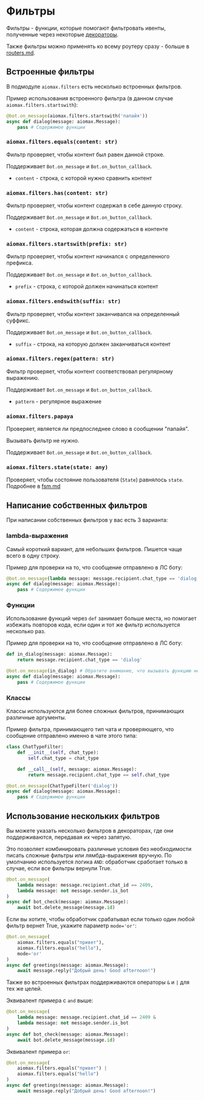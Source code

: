 # Фильтры

Фильтры - функции, которые помогают фильтровать ивенты, полученные через некоторые [декораторы](decorators.md).

Также фильтры можно применять ко всему роутеру сразу - больше в [routers.md](routers.md).

## Встроенные фильтры

В подмодуле `aiomax.filters` есть несколько встроенных фильтров.

Пример использования встроенного фильтра (в данном случае `aiomax.filters.startswith`):

```py
@bot.on_message(aiomax.filters.startswith('папайя'))
async def dialog(message: aiomax.Message):
    pass # Содержимое функции
```

### `aiomax.filters.equals(content: str)`

Фильтр проверяет, чтобы контент был равен данной строке.

Поддерживает `Bot.on_message` и `Bot.on_button_callback`.

- `content` - строка, с которой нужно сравнить контент

### `aiomax.filters.has(content: str)`

Фильтр проверяет, чтобы контент содержал в себе данную строку.

Поддерживает `Bot.on_message` и `Bot.on_button_callback`.

- `content` - строка, которая должна содержаться в контенте

### `aiomax.filters.startswith(prefix: str)`

Фильтр проверяет, чтобы контент начинался с определенного префикса.

Поддерживает `Bot.on_message` и `Bot.on_button_callback`.

- `prefix` - строка, с которой должен начинаться контент

### `aiomax.filters.endswith(suffix: str)`

Фильтр проверяет, чтобы контент заканчивался на определенный суффикс.

Поддерживает `Bot.on_message` и `Bot.on_button_callback`.

- `suffix` - строка, на которую должен заканчиваться контент

### `aiomax.filters.regex(pattern: str)`

Фильтр проверяет, чтобы контент соответствовал регулярному выражению.

Поддерживает `Bot.on_message` и `Bot.on_button_callback`.

- `pattern` - регулярное выражение

### `aiomax.filters.papaya`

Проверяет, является ли предпоследнее слово в сообщении "папайя".

Вызывать фильтр не нужно.

Поддерживает `Bot.on_message` и `Bot.on_button_callback`.

### `aiomax.filters.state(state: any)`

Проверяет, чтобы состояние пользователя (`State`) равнялось `state`. Подробнее в [fsm.md](fsm.md)

## Написание собственных фильтров

При написании собственных фильтров у вас есть 3 варианта:

### lambda-выражения

Самый короткий вариант, для небольших фильтров. Пишется чаще всего в одну строку.

Пример для проверки на то, что сообщение отправлено в ЛС боту:

```py
@bot.on_message(lambda message: message.recipient.chat_type == 'dialog')
async def dialog(message: aiomax.Message):
    pass # Содержимое функции
```

### Функции

Использование функций через `def` занимает больше места, но помогает избежать повторов кода, если один и тот же фильтр используется несколько раз.

Пример для проверки на то, что сообщение отправлено в ЛС боту:

```py
def in_dialog(message: aiomax.Message):
    return message.recipient.chat_type == 'dialog'

@bot.on_message(in_dialog) # Обратите внимание, что вызывать функцию не нужно!
async def dialog(message: aiomax.Message):
    pass # Содержимое функции
```

### Классы

Классы используются для более сложных фильтров, принимающих различные аргументы.

Пример фильтра, принимающего тип чата и проверяющего, что сообщение отправлено именно в чате этого типа:

```py
class ChatTypeFilter:
    def __init__(self, chat_type):
        self.chat_type = chat_type

    def __call__(self, message: aiomax.Message):
        return message.recipient.chat_type == self.chat_type

@bot.on_message(ChatTypeFilter('dialog'))
async def dialog(message: aiomax.Message):
    pass # Содержимое функции
```

## Использование нескольких фильтров

Вы можете указать несколько фильтров в декораторах, где они поддерживаются, передавая их через запятую.

Это позволяет комбинировать различные условия без необходимости писать сложные фильтры или лямбда-выражения вручную.
По умолчанию используется логика `AND`: обработчик сработает только в случае, если все фильтры вернули True.

```py
@bot.on_message(
    lambda message: message.recipient.chat_id == 2409,
    lambda message: not message.sender.is_bot
)
async def bot_check(message: aiomax.Message):
    await bot.delete_message(message.id)
```

Если вы хотите, чтобы обработчик срабатывал если только один любой фильтр вернет True, укажите параметр `mode='or'`:

```py
@bot.on_message(
    aiomax.filters.equals("привет"),
    aiomax.filters.equals("hello"),
    mode='or'
)
async def greetings(message: aiomax.Message):
    await message.reply("Добрый день! Good afternoon!")
```

Также во встроенных фильтрах поддерживаются операторы `&` и `|` для тех же целей.

Эквивалент примера с `and` выше:

```py
@bot.on_message(
    lambda message: message.recipient.chat_id == 2409 &
    lambda message: not message.sender.is_bot
)
async def bot_check(message: aiomax.Message):
    await bot.delete_message(message.id)
```

Эквивалент примера `or`:

```py
@bot.on_message(
    aiomax.filters.equals("привет") |
    aiomax.filters.equals("hello")
)
async def greetings(message: aiomax.Message):
    await message.reply("Добрый день! Good afternoon!")
```